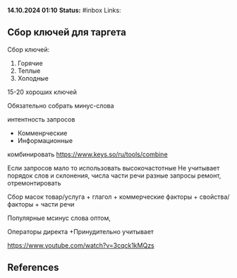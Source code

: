 **14.10.2024 01:10**
**Status:** #inbox 
Links:

## Сбор ключей для таргета

Сбор ключей:
1. Горячие
2. Теплые
3. Холодные

15-20 хороших ключей

Обязательно собрать минус-слова

интентность запросов
- Комменрческие
- Информационные

комбинировать
https://www.keys.so/ru/tools/combine

Если запросов мало то использовать высокочастотные
Не учитывает порядок слов и склонения, числа
части речи разные запросы ремонт, отремонтировать


Сбор масок
товар/услуга + глагол + коммерческие факторы + свойства/факторы + части речи


Популярные мсинус слова
оптом, 

Операторы директа
+Принудительно учитывает


https://www.youtube.com/watch?v=3cqck1kMQzs
## References
 